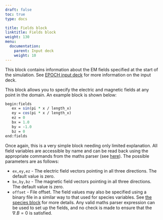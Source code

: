 ```yaml
---
draft: false
toc: true
type: docs

title: Fields block
linktitle: Fields block
weight: 130
menu:
  documentation:
    parent: Input deck
    weight: 10
---
```


This block contains information about the EM fields specified at the
start of the simulation. See [EPOCH input
deck][Input_deck] for more information on the input
deck.

This block allows you to specify the electric and magnetic fields at any
point in the domain. An example block is shown below:

```perl
begin:fields
   ex = sin(pi * x / length_x)
   ey = cos(pi * x / length_x)
   ez = 0
   bx = 1.0
   by = -1.0
   bz = 0
end:fields
```

Once again, this is a very simple block needing only limited
explanation. All field variables are accessible by name and can be read
back using the appropriate commands from the maths parser (see
[here][Maths_parser__constants]). The possible
parameters are as follows:
- `ex,ey,ez` - The electric field vectors pointing in all
three directions. The default value is zero.
- `bx,by,bz` - The magnetic field vectors pointing in all
three directions. The default value is zero.
- `offset` - File offset. The field values may also be
specified using a binary file in a similar way to that used for species
variables. See [the species block][Input_deck_species]
for more details.
Any valid maths parser expression can be used to set up the fields, and
no check is made to ensure that the $\nabla.B = 0$ is satisfied.



<!-- ########################  Cross references  ######################## -->


[Input_deck]: /documentation/input_deck/input_deck
[Input_deck_species]: /documentation/input_deck/input_deck_species
[Maths_parser__constants]: /documentation/code_details/maths_parser#constants
